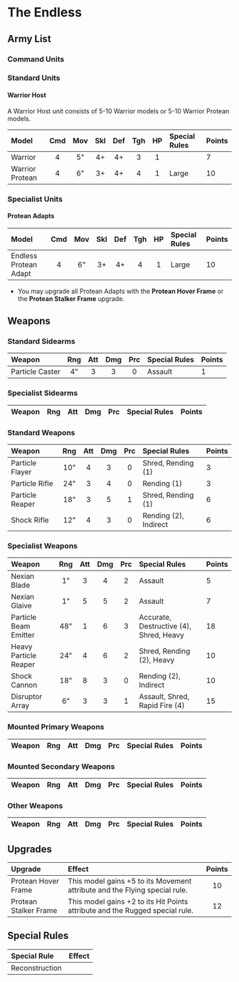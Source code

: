 # The Endless 

## Army List

### Command Units

### Standard Units

#### Warrior Host

A Warrior Host unit consists of 5-10 Warrior models or 5-10 Warrior Protean models.

| Model                          | Cmd | Mov | Skl | Def | Tgh | HP  | Special Rules             | Points |
| :----------------------------- | :-: | :-: | :-: | :-: | :-: | :-: | :------------------------ | :----- |
| Warrior                        |  4  |  5" |  4+ |  4+ |  3  |  1  |                           | 7      |
| Warrior Protean                |  4  |  6" |  3+ |  4+ |  4  |  1  | Large                     | 10     |

### Specialist Units

#### Protean Adapts

| Model                          | Cmd | Mov | Skl | Def | Tgh | HP  | Special Rules             | Points |
| :----------------------------- | :-: | :-: | :-: | :-: | :-: | :-: | :------------------------ | :----- |
| Endless Protean Adapt          |  4  |  6" |  3+ |  4+ |  4  |  1  | Large                     | 10     |

- You may upgrade all Protean Adapts with the **Protean Hover Frame** or the **Protean Stalker Frame** upgrade.

## Weapons

### Standard Sidearms

| Weapon                     | Rng | Att | Dmg | Prc | Special Rules                        | Points |
| :------------------------- | :-: | :-: | :-: | :-: | :----------------------------------- | :----- |
| Particle Caster            | 4"  |  3  |  3  |  0  | Assault                              | 1      |

### Specialist Sidearms

| Weapon                     | Rng | Att | Dmg | Prc | Special Rules                        | Points |
| :------------------------- | :-: | :-: | :-: | :-: | :----------------------------------- | :----- |

### Standard Weapons

| Weapon                     | Rng | Att | Dmg | Prc | Special Rules                        | Points |
| :------------------------- | :-: | :-: | :-: | :-: | :----------------------------------- | :----- |
| Particle Flayer            | 10" |  4  |  3  |  0  | Shred, Rending (1)                   | 3      |
| Particle Rifle             | 24" |  3  |  4  |  0  | Rending (1)                          | 3      |
| Particle Reaper            | 18" |  3  |  5  |  1  | Shred, Rending (1)                   | 6      |
| Shock Rifle                | 12" |  4  |  3  |  0  | Rending (2), Indirect                | 6      |

### Specialist Weapons

| Weapon                     | Rng | Att | Dmg | Prc | Special Rules                        | Points |
| :------------------------- | :-: | :-: | :-: | :-: | :----------------------------------- | :----- |
| Nexian Blade               | 1"  |  3  |  4  |  2  | Assault                              | 5      |
| Nexian Glaive              | 1"  |  5  |  5  |  2  | Assault                              | 7      |
| Particle Beam Emitter      | 48" |  1  |  6  |  3  | Accurate, Destructive (4), Shred, Heavy | 18  |
| Heavy Particle Reaper      | 24" |  4  |  6  |  2  | Shred, Rending (2), Heavy            | 10     |
| Shock Cannon               | 18" |  8  |  3  |  0  | Rending (2), Indirect                | 10     |
| Disruptor Array            | 6"  |  3  |  3  |  1  | Assault, Shred, Rapid Fire (4)       | 15     |

### Mounted Primary Weapons

| Weapon                     | Rng | Att | Dmg | Prc | Special Rules                        | Points |
| :------------------------- | :-: | :-: | :-: | :-: | :----------------------------------- | :----- |

### Mounted Secondary Weapons

| Weapon                     | Rng | Att | Dmg | Prc | Special Rules                        | Points |
| :------------------------- | :-: | :-: | :-: | :-: | :----------------------------------- | :----- |

### Other Weapons

| Weapon                     | Rng | Att | Dmg | Prc | Special Rules                        | Points |
| :------------------------- | :-: | :-: | :-: | :-: | :----------------------------------- | :----- |

## Upgrades

| Upgrade | Effect | Points |
| :------ | :----- | :----: |
| Protean Hover Frame | This model gains +5 to its Movement attribute and the Flying special rule. | 10 |
| Protean Stalker Frame | This model gains +2 to its Hit Points attribute and the Rugged special rule. | 12 |

## Special Rules

| Special Rule | Effect |
| :----------- | :----- |
| Reconstruction | 